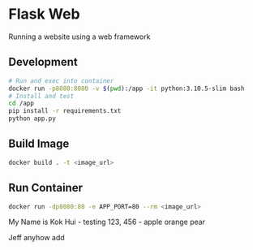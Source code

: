 # Flask Web
Running a website using a web framework

## Development
```bash
# Run and exec into container
docker run -p8080:8080 -v $(pwd):/app -it python:3.10.5-slim bash
# Install and test
cd /app
pip install -r requirements.txt
python app.py
```

## Build Image
```bash
docker build . -t <image_url>
```

## Run Container
```bash
docker run -dp8080:80 -e APP_PORT=80 --rm <image_url>
```
My Name is Kok Hui - testing 123, 456 - apple orange pear 

Jeff anyhow add
